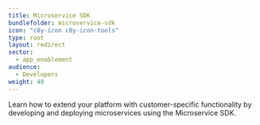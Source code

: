 ```yaml
---
title: Microservice SDK
bundlefolder: microservice-sdk
icon: "c8y-icon c8y-icon-tools"
type: root
layout: redirect
sector:
  - app_enablement
audience:
  - Developers
weight: 40
---
```


Learn how to extend your platform with customer-specific functionality by developing and deploying microservices using the Microservice SDK.
